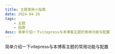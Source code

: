```yaml
---
title: 主题使用小指南
date: 2024-04-26
tags:
    - 主题
    - 指南
desc: 简单介绍一下vitepress与本博客主题的常用功能与配置
---
```


简单介绍一下vitepress与本博客主题的常用功能与配置

<!--@include: @/blog-docs/2-more/better.md{12,}-->